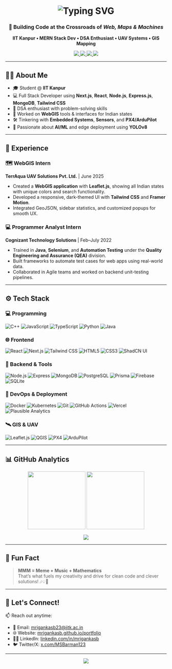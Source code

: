 <!-- Mriganka Shekhar Barman GitHub README -->

<!-- Animated Name Header -->
<h1 align="center">
  <img src="https://readme-typing-svg.demolab.com?font=Fira+Code&size=30&pause=1000&center=true&vCenter=true&width=700&lines=Hi+%F0%9F%91%8B%2C+I'm+Mriganka+Shekhar+Barman;Full+Stack+Dev+%7C+AI/ML+Enthusiast;Welcome+to+my+GitHub+Universe!+%F0%9F%9A%80" alt="Typing SVG" />
</h1>

<!-- Catchy Tagline -->
<h3 align="center">🚀 Building Code at the Crossroads of <i>Web, Maps & Machines</i></h3>

<p align="center">
  <strong>
    IIT Kanpur • MERN Stack Dev • DSA Enthusiast • UAV Systems • GIS Mapping
  </strong>
</p>

<!-- Social and Portfolio Badges -->
<p align="center">
  <a href="https://mrigankasb.github.io/portfolio/" target="_blank">
    <img src="https://img.shields.io/badge/🌐 Portfolio-222222?style=for-the-badge&logo=githubpages&logoColor=white" />
  </a>
  <a href="https://www.linkedin.com/in/mrigankasb/" target="_blank">
    <img src="https://img.shields.io/badge/LinkedIn-0077B5?style=for-the-badge&logo=linkedin&logoColor=white" />
  </a>
  <a href="https://x.com/MSBarman123" target="_blank">
    <img src="https://img.shields.io/badge/X-000000?style=for-the-badge&logo=twitter&logoColor=white" />
  </a>
  <a href="mailto:mrigankasb23@iitk.ac.in">
    <img src="https://img.shields.io/badge/Email-D14836?style=for-the-badge&logo=gmail&logoColor=white" />
  </a>
</p>

---

## 👨‍💻 About Me

- 🎓 Student @ **IIT Kanpur**
- 💻 Full Stack Developer using **Next.js**, **React**, **Node.js**, **Express.js**, **MongoDB**, **Tailwind CSS** 
- 🧠 DSA enthusiast with problem-solving skills
- 📍 Worked on **WebGIS** tools & interfaces for Indian states
- 🛠️ Tinkering with **Embedded Systems**, **Sensors**, and **PX4/ArduPilot**
- 🤖 Passionate about **AI/ML** and edge deployment using **YOLOv8**

---

## 💼 Experience

<!---
### 🧪 Embedded Systems & UAV Intern — *Selection Task Phase*
**TerrAqua UAV Solutions Pvt. Ltd.** | Apr–May 2025  
- Designed and simulated a real-time **altitude estimation system** in C++.
- Built fault-tolerant logic for sensor failures with data filtering and sanity checks.
- Prepared for integration with **PX4**, **ArduPilot**, and **MAVLink**-based UAV stacks.
-->

### 🗺️ WebGIS Intern  
**TerrAqua UAV Solutions Pvt. Ltd.** | June 2025  
- Created a **WebGIS application** with **Leaflet.js**, showing all Indian states with unique colors and search functionality.
- Developed a responsive, dark-themed UI with **Tailwind CSS** and **Framer Motion**.
- Integrated GeoJSON, sidebar statistics, and customized popups for smooth UX.

### 💻 Programmer Analyst Intern  
**Cognizant Technology Solutions** | Feb–July 2022  
- Trained in **Java**, **Selenium**, and **Automation Testing** under the **Quality Engineering and Assurance (QEA)** division.
- Built frameworks to automate test cases for web apps using real-world data.
- Collaborated in Agile teams and worked on backend unit-testing pipelines.

---

## ⚙️ Tech Stack

### 💻 Programming
![C++](https://img.shields.io/badge/C++-00599C?style=flat&logo=c%2B%2B&logoColor=white)
![JavaScript](https://img.shields.io/badge/JavaScript-F7DF1E?style=flat&logo=javascript&logoColor=black)
![TypeScript](https://img.shields.io/badge/TypeScript-3178C6?style=flat&logo=typescript&logoColor=white)
![Python](https://img.shields.io/badge/Python-3776AB?style=flat&logo=python&logoColor=white)
![Java](https://img.shields.io/badge/Java-ED8B00?style=flat&logo=java&logoColor=white)

### 🌐 Frontend
![React](https://img.shields.io/badge/React-20232A?style=flat&logo=react)
![Next.js](https://img.shields.io/badge/Next.js-000000?style=flat&logo=next.js)
![Tailwind CSS](https://img.shields.io/badge/TailwindCSS-38B2AC?style=flat&logo=tailwind-css&logoColor=white)
![HTML5](https://img.shields.io/badge/HTML5-E34F26?style=flat&logo=html5&logoColor=white)
![CSS3](https://img.shields.io/badge/CSS3-1572B6?style=flat&logo=css3&logoColor=white)
![ShadCN UI](https://img.shields.io/badge/ShadCN_UI-black?style=flat)

### 🔧 Backend & Tools
![Node.js](https://img.shields.io/badge/Node.js-339933?style=flat&logo=node.js&logoColor=white)
![Express](https://img.shields.io/badge/Express.js-000000?style=flat&logo=express&logoColor=white)
![MongoDB](https://img.shields.io/badge/MongoDB-4EA94B?style=flat&logo=mongodb&logoColor=white)
![PostgreSQL](https://img.shields.io/badge/PostgreSQL-336791?style=flat&logo=postgresql&logoColor=white)
![Prisma](https://img.shields.io/badge/Prisma-3982CE?style=flat&logo=prisma&logoColor=white)
![Firebase](https://img.shields.io/badge/Firebase-FFCA28?style=flat&logo=firebase&logoColor=black)
![SQLite](https://img.shields.io/badge/SQLite-003B57?style=flat&logo=sqlite&logoColor=white)

### 🚀 DevOps & Deployment
![Docker](https://img.shields.io/badge/Docker-2496ED?style=flat&logo=docker&logoColor=white)
![Kubernetes](https://img.shields.io/badge/Kubernetes-326CE5?style=flat&logo=kubernetes&logoColor=white)
![Git](https://img.shields.io/badge/Git-F05032?style=flat&logo=git&logoColor=white)
![GitHub Actions](https://img.shields.io/badge/GitHub_Actions-2088FF?style=flat&logo=github-actions&logoColor=white)
![Vercel](https://img.shields.io/badge/Vercel-000000?style=flat&logo=vercel&logoColor=white)
![Plausible Analytics](https://img.shields.io/badge/Plausible-5850EC?style=flat&logo=plausibleanalytics&logoColor=white)

### 🛰️ GIS & UAV
![Leaflet.js](https://img.shields.io/badge/Leaflet-199900?style=flat&logo=leaflet&logoColor=white)
![QGIS](https://img.shields.io/badge/QGIS-589632?style=flat&logo=qgis&logoColor=white)
![PX4](https://img.shields.io/badge/PX4-000000?style=flat&logo=px4&logoColor=white)
![ArduPilot](https://img.shields.io/badge/ArduPilot-FFB300?style=flat)

---

## 📊 GitHub Analytics

<p align="center">
  <img src="https://github-readme-stats.vercel.app/api?username=MrigankaSB&show_icons=true&theme=radical&hide_border=true" height="180px"/>
  <img src="https://github-readme-streak-stats.herokuapp.com/?user=MrigankaSB&theme=radical&hide_border=true" height="180px"/>
</p>

<p align="center">
  <img src="https://github-readme-stats.vercel.app/api/top-langs/?username=MrigankaSB&layout=compact&theme=radical&hide_border=true" />
</p>

---

## 🎯 Fun Fact

> **MMM = Meme + Music + Mathematics**  
> That’s what fuels my creativity and drive for clean code and clever solutions! 🎶💡📐

---

## 🤝 Let's Connect!

📫 Reach out anytime:
- 📧 Email: [mrigankasb23@iitk.ac.in](mailto:mrigankasb23@iitk.ac.in)
- 🌐 Website: [mrigankasb.github.io/portfolio](https://mrigankasb.github.io/portfolio)
- 🧑‍💼 LinkedIn: [linkedin.com/in/mrigankasb](https://www.linkedin.com/in/mrigankasb/)
- 🐦 Twitter/X: [x.com/MSBarman123](https://x.com/MSBarman123)

---

<p align="center">
  <img src="https://capsule-render.vercel.app/api?type=waving&color=gradient&height=100&section=footer" />
</p>
